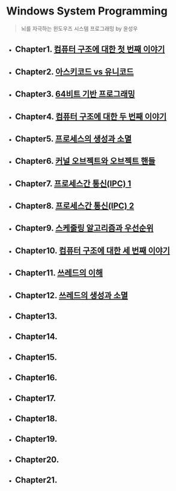 # Windows System Programming
> 뇌를 자극하는 윈도우즈 시스템 프로그래밍 by 윤성우

- ## Chapter1. [컴퓨터 구조에 대한 첫 번째 이야기](Chapter1.md)
- ## Chapter2. [아스키코드 vs 유니코드](Chapter2.md)
- ## Chapter3. [64비트 기반 프로그래밍](Chapter3.md)
- ## Chapter4. [컴퓨터 구조에 대한 두 번째 이야기](Chapter4.md)
- ## Chapter5. [프로세스의 생성과 소멸](Chapter5.md)
- ## Chapter6. [커널 오브젝트와 오브젝트 핸들](Chapter6.md)
- ## Chapter7. [프로세스간 통신(IPC) 1](Chapter7.md)
- ## Chapter8. [프로세스간 통신(IPC) 2](Chapter8.md)
- ## Chapter9. [스케줄링 알고리즘과 우선순위](hapter9.md)
- ## Chapter10. [컴퓨터 구조에 대한 세 번째 이야기](Chapter10.md)
- ## Chapter11. [쓰레드의 이해](Chapter11.md)
- ## Chapter12. [쓰레드의 생성과 소멸](Chapter12.md)
- ## Chapter13. [](Chapter13.md)
- ## Chapter14. [](Chapter14.md)
- ## Chapter15. [](Chapter15.md)
- ## Chapter16. [](Chapter16.md)
- ## Chapter17. [](Chapter17.md)
- ## Chapter18. [](Chapter18.md)
- ## Chapter19. [](Chapter19.md)
- ## Chapter20. [](Chapter20.md)
- ## Chapter21. [](Chapter21.md)